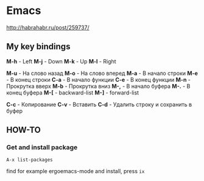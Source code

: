 # Emacs

http://habrahabr.ru/post/259737/

## My key bindings

**M-h** - Left
**M-j** - Down
**M-k** - Up
**M-l** - Right

**M-u** - На слово назад
**M-o** - На слово вперед
**M-a** - В начало строки
**M-e** - В конец строки
**C-a** - В начало функции
**C-e** - В конец функции
**M-n** - Прокрутка вверх
**M-b** - Прокрутка вниз
**M-,** - В начало буфера
**M-.** - В конец буфера
**M-[** - backward-list
**M-]** - forward-list

**C-c** - Копирование
**C-v** - Вставить
**C-d** - Удалить строку и сохранить в буфер

## HOW-TO
### Get and install package

```
A-x list-packages
```
find for example ergoemacs-mode and install, press `ix`